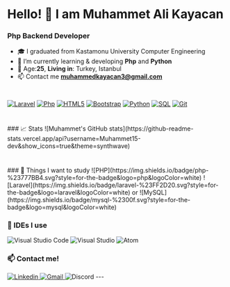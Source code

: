
<h1> Hello! 👋 I am Muhammet Ali Kayacan
<h3> Php Backend Developer </h3>
  
- 🎓 I graduated from Kastamonu University Computer Engineering
- 🔭 I’m currently learning & developing **Php** and **Python**
- 💬 Age:**25**, **Living in**: Turkey, Istanbul
- 📫 Contact me **muhammedkayacan3@gmail.com**

<h1></h1> 
<a href="#"><img alt="Laravel" src="https://img.shields.io/badge/laravel-%23FF2D20.svg?style=for-the-badge&logo=laravel&logoColor=white)"></a>
<a href="#"><img alt="Php" src="https://img.shields.io/badge/php-%23777BB4.svg?style=for-the-badge&logo=php&logoColor=white"></a>
<a href="#"><img alt="HTML5" src="https://img.shields.io/badge/html5-%23E34F26.svg?style=for-the-badge&logo=html5&logoColor=white"></a>
<a href="#"><img alt="Bootstrap" src="https://img.shields.io/badge/bootstrap-%23563D7C.svg?style=for-the-badge&logo=bootstrap&logoColor=white"></a>
<a href="#"><img alt="Python" src="https://img.shields.io/badge/python-3670A0?style=for-the-badge&logo=python&logoColor=ffdd54"></a>
<a href="#"><img alt="SQL" src="https://img.shields.io/badge/SQL-A4373A.svg?logo=mysql&logoColor=white"></a>
<a href="#"><img alt="Git" src="https://img.shields.io/badge/Git-F05033.svg?logo=git&logoColor=white"></a>
<h1></h1>
### 📈 Stats
![Muhammet's GitHub stats](https://github-readme-stats.vercel.app/api?username=Muhammet15-dev&show_icons=true&theme=synthwave)
<h1></h1>
### 🔖 Things I want to study
![PHP](https://img.shields.io/badge/php-%23777BB4.svg?style=for-the-badge&logo=php&logoColor=white) ![Laravel](https://img.shields.io/badge/laravel-%23FF2D20.svg?style=for-the-badge&logo=laravel&logoColor=white) or ![MySQL](https://img.shields.io/badge/mysql-%2300f.svg?style=for-the-badge&logo=mysql&logoColor=white)


  ### 📝 IDEs I use
![Visual Studio Code](https://img.shields.io/badge/Visual%20Studio%20Code-0078d7.svg?style=for-the-badge&logo=visual-studio-code&logoColor=white) ![Visual Studio](https://img.shields.io/badge/Visual%20Studio-5C2D91.svg?style=for-the-badge&logo=visual-studio&logoColor=white) ![Atom](  https://img.shields.io/badge/Atom-%2366595C.svg?style=for-the-badge&logo=atom&logoColor=white) 
  
  
  ### 📫 Contact me!
<a href="https://www.linkedin.com/in/muhammet-ali-kayacan-b35218202/" target="_blank"> 
  <img src="https://img.shields.io/badge/linkedin-%230077B5.svg?style=for-the-badge&logo=linkedin&logoColor=white" alt="Linkedin" /> 
</a>
<a href="mailto:muhammedkayacan3@gmail.com" target="_blank">
  <img src="https://img.shields.io/badge/Gmail-D14836?style=for-the-badge&logo=gmail&logoColor=white" alt="Gmail" />
</a> <img src="https://img.shields.io/badge/Discord-7289DA?style=for-the-badge&logo=discord&logoColor=white" alt="Discord" title="Marechal Dev#3500" />
---

